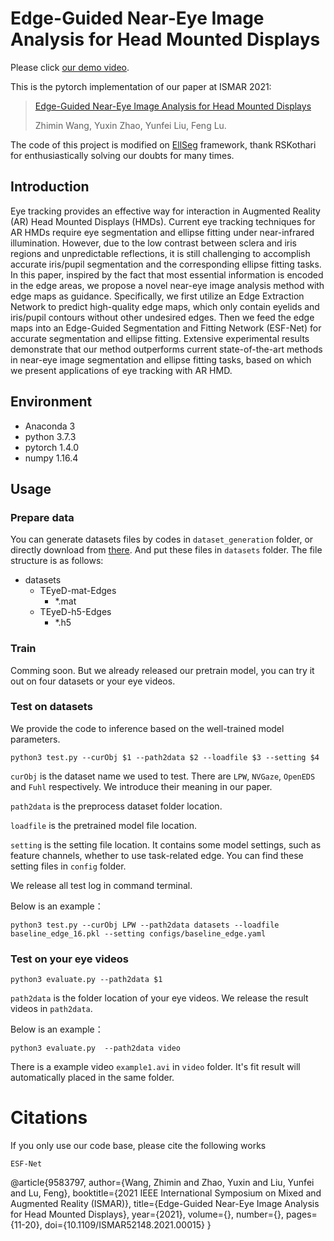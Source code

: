 # Edge-Guided Near-Eye Image Analysis for Head Mounted Displays

Please click [our demo video](https://youtu.be/wV1kkvdW5WE).

This is the pytorch implementation of our paper at ISMAR 2021:
> [Edge-Guided Near-Eye Image Analysis for Head Mounted Displays](https://ieeexplore.ieee.org/document/9583797)
>
> Zhimin Wang, Yuxin Zhao, Yunfei Liu, Feng Lu.

The code of this project is modified on [EllSeg](https://github.com/RSKothari/EllSeg) framework, thank RSKothari for enthusiastically solving our doubts for many times.

## Introduction

Eye tracking provides an effective way for interaction in Augmented Reality (AR) Head Mounted Displays (HMDs). Current eye tracking techniques for AR HMDs require eye segmentation and ellipse fitting under near-infrared illumination. However, due to the low contrast between sclera and iris regions and unpredictable reflections, it is still challenging to accomplish accurate iris/pupil segmentation and the corresponding ellipse fitting tasks. In this paper, inspired by the fact that most essential information is encoded in the edge areas, we propose a novel near-eye image analysis method with edge maps as guidance. Specifically, we first utilize an Edge Extraction Network to predict high-quality edge maps, which only contain eyelids and iris/pupil contours without other undesired edges. Then we feed the edge maps into an Edge-Guided Segmentation and Fitting Network (ESF-Net) for accurate segmentation and ellipse fitting. Extensive experimental results demonstrate that our method outperforms current state-of-the-art methods in near-eye image segmentation and ellipse fitting tasks, based on which we present applications of eye tracking with AR HMD.



## Environment

- Anaconda 3
- python 3.7.3
- pytorch 1.4.0
- numpy 1.16.4 

## Usage

### Prepare data

You can generate datasets files by codes in `dataset_generation` folder, or directly download from [there](https://drive.google.com/). And put these files in `datasets` folder.
The file structure is as follows:
* datasets
    * TEyeD-mat-Edges
        * *.mat
    * TEyeD-h5-Edges
        * *.h5 

### Train

Comming soon. But we already released our pretrain model, you can try it out on four datasets or your eye videos.


### Test on datasets

We provide the code to inference based on the well-trained model parameters.

```shell
python3 test.py --curObj $1 --path2data $2 --loadfile $3 --setting $4
```

`curObj` is the dataset name we used to test. There are `LPW`, `NVGaze`, `OpenEDS` and `Fuhl` respectively.  We introduce their meaning in our paper.

`path2data` is the preprocess dataset folder location. 

`loadfile` is the pretrained model file location.

`setting` is  the setting file location. It contains some model settings, such as feature channels, whether to use task-related edge. You can find these setting files in `config` folder.

We release all test log in command terminal.

Below is an example：

```shell
python3 test.py --curObj LPW --path2data datasets --loadfile baseline_edge_16.pkl --setting configs/baseline_edge.yaml
```

### Test on your eye videos 
```shell
python3 evaluate.py --path2data $1 
```

`path2data` is the folder location of your eye videos. 
We release the result videos in `path2data`.

Below is an example：

```shell
python3 evaluate.py  --path2data video
```
There is a example video `example1.avi` in `video` folder. It's fit result will automatically placed in the same folder.

# Citations

If you only use our code base, please cite the following works
```
ESF-Net
```
@article{9583797,
     author={Wang, Zhimin and Zhao, Yuxin and Liu, Yunfei and Lu, Feng},
     booktitle={2021 IEEE International Symposium on Mixed and Augmented Reality (ISMAR)}, 
     title={Edge-Guided Near-Eye Image Analysis for Head Mounted Displays}, 
     year={2021},
     volume={},
     number={},
     pages={11-20},
     doi={10.1109/ISMAR52148.2021.00015}
}
```
